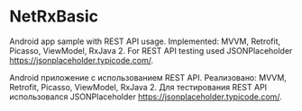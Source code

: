 # NetRxBasic

Android app sample with REST API usage. Implemented: MVVM, Retrofit, Picasso, ViewModel, RxJava 2.
For REST API testing used JSONPlaceholder https://jsonplaceholder.typicode.com/.

Android приложение с использованием REST API. Реализовано: MVVM, Retrofit, Picasso, ViewModel, RxJava 2.
Для тестирования REST API использовался JSONPlaceholder https://jsonplaceholder.typicode.com/.
